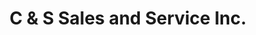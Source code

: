 ---
title: "C & S Sales and Service Inc."
url: /franklinville/c-und-s-sales-and-service-inc/
shop: Reifen
---
